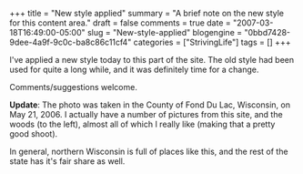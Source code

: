 +++
title = "New style applied"
summary = "A brief note on the new style for this content area."
draft = false
comments = true
date = "2007-03-18T16:49:00-05:00"
slug = "New-style-applied"
blogengine = "0bbd7428-9dee-4a9f-9c0c-ba8c86c11cf4"
categories = ["StrivingLife"]
tags = []
+++

<p>
I&#39;ve applied a new style today to this part of the site.  The old style had been used for quite a long while, and it was definitely time for a change.<!--more--><!--adsense-->
</p>
<p>
Comments/suggestions welcome.
</p>
<p>
<strong>Update</strong>: The photo was taken in the County of Fond Du Lac, Wisconsin, on May 21, 2006. I actually have a number of pictures from this site, and the woods (to the left), almost all of which I really like (making that a pretty good shoot).
</p>
<p>
In general, northern Wisconsin is full of places like this, and the rest of the state has it&#39;s fair share as well.
</p>

